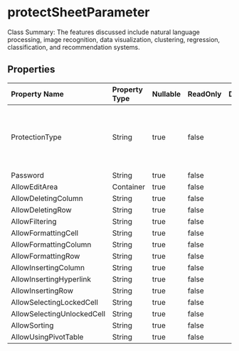 # **protectSheetParameter**

Class Summary: The features discussed include natural language processing, image recognition, data visualization, clustering, regression, classification, and recommendation systems. 

## **Properties**

| Property Name | Property Type | Nullable |  ReadOnly | DefaultValue | Description | 
| :- | :- | :- |:- |  :- | :- |
|ProtectionType|String|true|false |  |Property Summary: Defines a public string property for the ProtectionType.|
|Password|String|true|false |  ||
|AllowEditArea|Container|true|false |  ||
|AllowDeletingColumn|String|true|false |  ||
|AllowDeletingRow|String|true|false |  ||
|AllowFiltering|String|true|false |  ||
|AllowFormattingCell|String|true|false |  ||
|AllowFormattingColumn|String|true|false |  ||
|AllowFormattingRow|String|true|false |  ||
|AllowInsertingColumn|String|true|false |  ||
|AllowInsertingHyperlink|String|true|false |  ||
|AllowInsertingRow|String|true|false |  ||
|AllowSelectingLockedCell|String|true|false |  ||
|AllowSelectingUnlockedCell|String|true|false |  ||
|AllowSorting|String|true|false |  ||
|AllowUsingPivotTable|String|true|false |  ||

